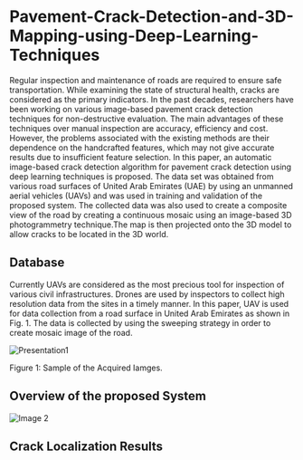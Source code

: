 # Pavement-Crack-Detection-and-3D-Mapping-using-Deep-Learning-Techniques

Regular inspection and maintenance of roads are required to ensure safe transportation. While examining the state of structural health, cracks are considered as the primary indicators. In the past decades, researchers have been working on various image-based pavement crack detection techniques for non-destructive evaluation. The main advantages of these techniques over manual inspection are accuracy, efficiency and cost. However, the problems associated with the existing methods are their dependence on the handcrafted features, which may not give accurate results due to insufficient feature selection. In this paper, an automatic image-based crack detection algorithm for pavement crack detection using deep learning techniques is proposed. The data set was obtained from various road surfaces of United Arab Emirates (UAE) by using an unmanned aerial vehicles (UAVs) and was used in training and validation of the proposed system. The collected data was also used to create a composite view of the road by creating a continuous mosaic using an image-based 3D photogrammetry technique.The map is then projected onto the 3D model to allow cracks to be located in the 3D world.


## Database
Currently UAVs are considered as the most precious tool for inspection of various civil infrastructures. Drones are used by inspectors to collect high resolution data from
the sites in a timely manner. In this paper, UAV is used for data collection from a road surface in United Arab Emirates as shown in Fig. 1. The data is collected by using the sweeping strategy in order to create mosaic image of the road.

![Presentation1](https://user-images.githubusercontent.com/67760984/98013391-c13acc00-1e13-11eb-925d-b6e9fa831019.png)

Figure 1:  Sample of the Acquired Iamges.

## Overview of the proposed System

![Image 2](https://user-images.githubusercontent.com/67760984/98016359-51c6db80-1e17-11eb-8941-11d41a01be9a.png)


## Crack Localization Results


